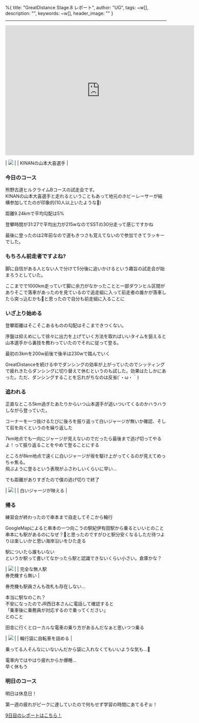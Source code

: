 %{
  title: "GreatDistance Stage.8 レポート",
  author: "UG",
  tags: ~w[],
  description: "",
  keywords: ~w[],
  header_image: ""
}

---
<iframe allowtransparency="true" frameborder="0" height="405" scrolling="no" src="https://www.strava.com/activities/2688937062/embed/e78799a0c9c60722c69aa483077d3ec62083b146" width="590"></iframe>  
  

| [![](https://2.bp.blogspot.com/-d5pLnUjpDMY/XXWGtZydP_I/AAAAAAAABwU/9UNbrK9qgzw7NpPKbgydrH4KiSIl9J4ZQCK4BGAYYCw/s320/MVIMG_20190908_082326.jpg)](http://2.bp.blogspot.com/-d5pLnUjpDMY/XXWGtZydP_I/AAAAAAAABwU/9UNbrK9qgzw7NpPKbgydrH4KiSIl9J4ZQCK4BGAYYCw/s1600/MVIMG_20190908_082326.jpg) |
| KINANの山本大喜選手 |

  

### 今日のコース
  
熊野古道ヒルクライムBコースの試走会です。  
KINANの山本大喜選手と走れるということもあって地元のホビーレーサーが結構参加してたのが印象的(10人以上いたような🤔)  
  
距離9.24kmで平均勾配は5%  
  
登攀時間が31:27で平均出力が215wなのでSSTの30分走って感じですかね  
  
最後に登ったのは2年前なので道もきつさも覚えてないので参加できてラッキーでした。  
  
  

### もちろん前走者ですよね?
  
脚に自信がある人とない人で分けて5分後に追いかけるという趣旨の試走会が始まろうとしていた。  
  
ここまでで1000km走っていて脚に余力がなかったことと一部ダウンヒル区間がありそこで落車があったのを見ているので追走組に入って前走者の誰かが落車したら突っ込むかも🤔と思ったので自分も前走組に入ることに  
  
  

### いざ上り始める
  
登攀距離はそこそこあるものの勾配はそこまできつくない。  
  
序盤は抑えめにして徐々に出力を上げていく方法を取ればいいタイムを狙えると山本選手から裏技を教わっていたのでそれに従って登る。  
  
最初の3kmを200w前後で後半は230wで踏んでいく  
  
GreatDistanceを続ける中でダンシングの効率が上がっていたのでシッティングで疲れきたらダンシングに切り替えて休むというのも試した。効果はたしかにあった。ただ、ダンシングすることを忘れがちなのは反省(´・ω・｀)  
  
  

### 追われる
  
正直なところ5km過ぎたあたりからいつ山本選手が追いついてくるのかハラハラしながら登っていた。  
  
コーナーを一つ抜けるたびに後ろを振り返って白いジャージが無いか確認、そして前を向くというのを繰り返した  
  
7km地点でも一向にジャージが見えないのでだったら最後まで逃げ切ってやるよ！って振り返ることをやめて登ることにする  
  
ところが8km地点で遠くに白いジャージが坂を駆け上がってくるのが見えてめっちゃ焦る。  
飛ぶように登るという表現がふさわしいくらいに早い...  
  
でも距離がありすぎたので僕の逃げ切りで終了  
  

| [![](https://3.bp.blogspot.com/-3Uqu29HRXok/XXWJ-RByugI/AAAAAAAABwg/xcGOzB99juEXsgUm7IKH6LjOJoCQ8lUAACK4BGAYYCw/s320/IMG_20190908_090001_1.jpg)](http://3.bp.blogspot.com/-3Uqu29HRXok/XXWJ-RByugI/AAAAAAAABwg/xcGOzB99juEXsgUm7IKH6LjOJoCQ8lUAACK4BGAYYCw/s1600/IMG_20190908_090001_1.jpg) |
| 白いジャージが映える |

  
  

### 帰る
  
練習会が終わったので串本まで自走してそこから輪行  
  
GoogleMapによると串本の一つ向こうの駅紀伊有田駅から乗るといいとのこと  
串本にも駅があるのになぜ？🤔と思ったのですがひと駅分安くなるしただ待つよりは楽しいかと思い海岸沿いをひた走る  
  
駅についたら誰もいない  
というか駅って書いてなかったら駅と認識できないくらい小さい。倉庫かな？  

| [![](https://1.bp.blogspot.com/-daPI8cUAn7E/XXWKfUQoRuI/AAAAAAAABws/pmR9NYpXJ9EGspsPo-XJRXt88wrx3fD9QCK4BGAYYCw/s320/IMG_20190908_122041.jpg)](http://1.bp.blogspot.com/-daPI8cUAn7E/XXWKfUQoRuI/AAAAAAAABws/pmR9NYpXJ9EGspsPo-XJRXt88wrx3fD9QCK4BGAYYCw/s1600/IMG_20190908_122041.jpg) |
| 完全な無人駅  
券売機すら無い |

券売機も駅員さんも改札も存在しない...  
  
本当に駅なのこれ？  
不安になったのでJR西日本さんに電話して確認すると  
「乗車後に乗務員が対応するので乗ってください」  
とのこと  
  
田舎に行くとローカルな電車の乗り方があるんだなぁと思いつつ乗る  
  

| [![](https://3.bp.blogspot.com/-ey1Y6LQ_fLY/XXWK-jfpXlI/AAAAAAAABw4/3mgTwOReQ9ozLBzzttY-xnD6HAsaGDsZACK4BGAYYCw/s320/IMG_20190908_122648.jpg)](http://3.bp.blogspot.com/-ey1Y6LQ_fLY/XXWK-jfpXlI/AAAAAAAABw4/3mgTwOReQ9ozLBzzttY-xnD6HAsaGDsZACK4BGAYYCw/s1600/IMG_20190908_122648.jpg) |
| 輪行袋に自転車を詰める |

乗ってる人そんなにいないんだから袋に入れなくてもいいような気も...🤔  
  
電車内ではやはり疲れからか爆睡...  
早く休もう  
  

### 明日のコース
明日は休息日！  
  
第一週の疲れがピークに達していたので何もせず学習の時間にあてるぞぉ！
  

[9日目のレポートはこちら！](https://blog.great-distance.com/2019/09/greatdistance-stage9.html)

